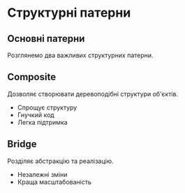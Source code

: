 # Структурні патерни

## Основні патерни

Розглянемо два важливих структурних патерни.

## Composite

Дозволяє створювати деревоподібні структури об&#039;єктів.

- Спрощує структуру
- Гнучкий код
- Легка підтримка

## Bridge

Розділяє абстракцію та реалізацію.

- Незалежні зміни
- Краща масштабованість

